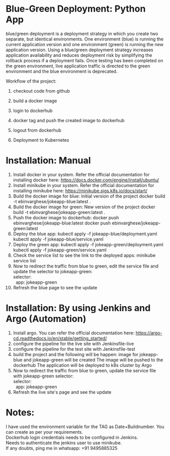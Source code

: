 # Blue-Green Deployment: Python App
blue/green deployment is a deployment strategy in which you create two separate, but identical environments. One environment (blue) is running the current application version and one environment (green) is running the new application version. Using a blue/green deployment strategy increases application availability and reduces deployment risk by simplifying the rollback process if a deployment fails. Once testing has been completed on the green environment, live application traffic is directed to the green environment and the blue environment is deprecated.

Workflow of the project:

1. checkout code from github

2. build a docker image

3. login to dockerhub

4. docker tag and push the created image to dockerhub

5. logout from dockerhub

6. Deployment to Kubernetes

# Installation: Manual

1. Install docker in your system. Refer the official documentation for installing docker here: https://docs.docker.com/engine/install/ubuntu/
2. Install minikube in your system. Refer the official documentation for installing minikube here: https://minikube.sigs.k8s.io/docs/start/
3. Build the docker image for blue: Initial version of the project
    docker build -t ebinvarghese/jokeapp-blue:latest .
4. Build the docker image for green: New version of the project
    docker build -t ebinvarghese/jokeapp-green:latest .
5. Push the docker image to dockerhub: 
    docker push ebinvarghese/jokeapp-blue:latest 
    docker push ebinvarghese/jokeapp-green:latest
6. Deploy the blue app: 
    kubectl apply -f jokeapp-blue/deployment.yaml 
    kubectl apply -f jokeapp-blue/service.yaml
7. Deploy the green app: 
    kubectl apply -f jokeapp-green/deployment.yaml 
    kubectl apply -f jokeapp-green/service.yaml
8. Check the service list to see the link to the deployed apps:
    minikube service list
9. Now to redirect the traffic from blue to green, edit the service file and update the selector to jokeapp-green: <br>
    selector: <br>
    &nbsp;&nbsp;app: jokeapp-green <br>
10. Refresh the blue page to see the update

# Installation: By using Jenkins and Argo (Automation)

1. Install argo. You can refer the official documentation here: https://argo-cd.readthedocs.io/en/stable/getting_started/
2. configure the pipeline for the live site with Jenkinsfile-live
3. configure the pipeline for the test site with Jenkinsfile-test
4. build the project and the following will be happen: 
    image for jokeapp-blue and jokeapp-green will be created 
    The image will be pushed to the dockerhub 
    The application will be deployed to k8s cluster by Argo
5. Now to redirect the traffic from blue to green, update the service file with jokeapp-green selector: <br>
    selector: <br>
    &nbsp;&nbsp;app: jokeapp-green <br>
6. Refresh the live site's page and see the update

# Notes:

I have used the environment variable for the TAG as Date+Buildnumber. You can create as per your requirements.<br>
Dockerhub login credentials needs to be configured in Jenkins.<br>
Needs to authenticate the jenkins user to use minikube.<br>
If any doubts, ping me in whatsapp: +91 9495885325

